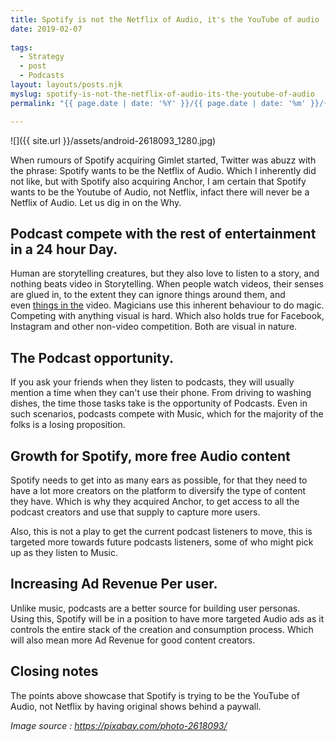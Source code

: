 ```yaml
---
title: Spotify is not the Netflix of Audio, it's the YouTube of audio
date: 2019-02-07
 
tags: 
  - Strategy 
  - post
  - Podcasts
layout: layouts/posts.njk
myslug: spotify-is-not-the-netflix-of-audio-its-the-youtube-of-audio
permalink: "{{ page.date | date: '%Y' }}/{{ page.date | date: '%m' }}/{{ page.date | date: '%d' }}/{{ myslug | slug }}/index.html"

---
```

![]({{ site.url }}/assets/android-2618093_1280.jpg)

When rumours of Spotify acquiring Gimlet started, Twitter was abuzz with the phrase: Spotify wants to be the Netflix of Audio. Which I inherently did not like, but with Spotify also acquiring Anchor, I am certain that Spotify wants to be the Youtube of Audio, not Netflix, infact there will never be a Netflix of Audio. Let us dig in on the Why. 

## Podcast compete with the rest of entertainment in a 24 hour Day.

Human are storytelling creatures, but they also love to listen to a story, and nothing beats video in Storytelling. When people watch videos, their senses are glued in, to the extent they can ignore things around them, and even [things in the](https://www.youtube.com/watch?v=IGQmdoK_ZfY) video. Magicians use this inherent behaviour to do magic. Competing with anything visual is hard. Which also holds true for Facebook, Instagram and other non-video competition. Both are visual in nature. 

## The Podcast opportunity.

If you ask your friends when they listen to podcasts, they will usually mention a time when they can't use their phone. From driving to washing dishes, the time those tasks take is the opportunity of Podcasts. Even in such scenarios, podcasts compete with Music, which for the majority of the folks is a losing proposition. 

## Growth for Spotify, more free Audio content

Spotify needs to get into as many ears as possible, for that they need to have a lot more creators on the platform to diversify the type of content they have. Which is why they acquired Anchor, to get access to all the podcast creators and use that supply to capture more users. 

Also, this is not a play to get the current podcast listeners to move, this is targeted more towards future podcasts listeners, some of who might pick up as they listen to Music.

## Increasing Ad Revenue Per user.

Unlike music, podcasts are a better source for building user personas. Using this, Spotify will be in a position to have more targeted Audio ads as it controls the entire stack of the creation and consumption process. Which will also mean more Ad Revenue for good content creators. 

## Closing notes

The points above showcase that Spotify is trying to be the YouTube of Audio, not Netflix by having original shows behind a paywall.

_Image source : https://pixabay.com/photo-2618093/_
